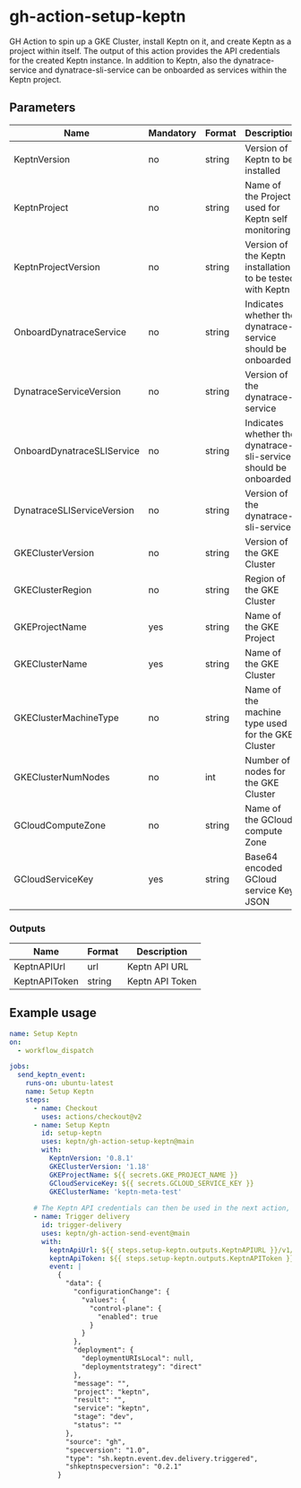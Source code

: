 # gh-action-setup-keptn

GH Action to spin up a GKE Cluster, install Keptn on it, and create Keptn as a project within itself. 
The output of this action provides the API credentials for the created Keptn instance.
In addition to Keptn, also the dynatrace-service and dynatrace-sli-service can be onboarded as services within the Keptn project.

## Parameters
| Name | Mandatory | Format | Description | Default |
|--|--|--|--|--|
| KeptnVersion | no | string | Version of Keptn to be installed | `0.8.1` |
| KeptnProject | no | string | Name of the Project used for Keptn self monitoring | `keptn` |
| KeptnProjectVersion | no | string | Version of the Keptn installation to be tested with Keptn | `0.8.1` |
| OnboardDynatraceService | no | string | Indicates whether the dynatrace-service should be onboarded | `false` |
| DynatraceServiceVersion | no | string | Version of the dynatrace-service | `0.13.0` |
| OnboardDynatraceSLIService | no | string | Indicates whether the dynatrace-sli-service should be onboarded | `false` |
| DynatraceSLIServiceVersion | no | string | Version of the dynatrace-sli-service | `0.10.0` |
| GKEClusterVersion | no | string | Version of the GKE Cluster | `1.18` |
| GKEClusterRegion | no | string | Region of the GKE Cluster | `us-east1` |
| GKEProjectName | yes | string | Name of the GKE Project | - |
| GKEClusterName | yes | string | Name of the GKE Cluster | - |
| GKEClusterMachineType | no | string | Name of the machine type used for the GKE Cluster | `n1-standard-4` |
| GKEClusterNumNodes | no | int | Number of nodes for the GKE Cluster | `3` |
| GCloudComputeZone | no | string | Name of the GCloud compute Zone | `us-east1-b` |
| GCloudServiceKey | yes | string | Base64 encoded GCloud service Key JSON | - |


### Outputs
| Name | Format | Description |
|--|--|--|
| KeptnAPIUrl | url | Keptn API URL | 
| KeptnAPIToken | string | Keptn API Token |

## Example usage

```yaml
name: Setup Keptn
on:
  - workflow_dispatch

jobs:
  send_keptn_event:
    runs-on: ubuntu-latest
    name: Setup Keptn
    steps:
      - name: Checkout
        uses: actions/checkout@v2
      - name: Setup Keptn
        id: setup-keptn
        uses: keptn/gh-action-setup-keptn@main
        with:
          KeptnVersion: '0.8.1'
          GKEClusterVersion: '1.18'
          GKEProjectName: ${{ secrets.GKE_PROJECT_NAME }}
          GCloudServiceKey: ${{ secrets.GCLOUD_SERVICE_KEY }}
          GKEClusterName: 'keptn-meta-test'
  
      # The Keptn API credentials can then be used in the next action, e.g.:
      - name: Trigger delivery
        id: trigger-delivery
        uses: keptn/gh-action-send-event@main
        with:
          keptnApiUrl: ${{ steps.setup-keptn.outputs.KeptnAPIURL }}/v1/event 
          keptnApiToken: ${{ steps.setup-keptn.outputs.KeptnAPIToken }}
          event: |
            {
              "data": {
                "configurationChange": {
                  "values": {
                    "control-plane": {
                      "enabled": true
                    }
                  }
                },
                "deployment": {
                  "deploymentURIsLocal": null,
                  "deploymentstrategy": "direct"
                },
                "message": "",
                "project": "keptn",
                "result": "",
                "service": "keptn",
                "stage": "dev",
                "status": ""
              },
              "source": "gh",
              "specversion": "1.0",
              "type": "sh.keptn.event.dev.delivery.triggered",
              "shkeptnspecversion": "0.2.1"
            }
```